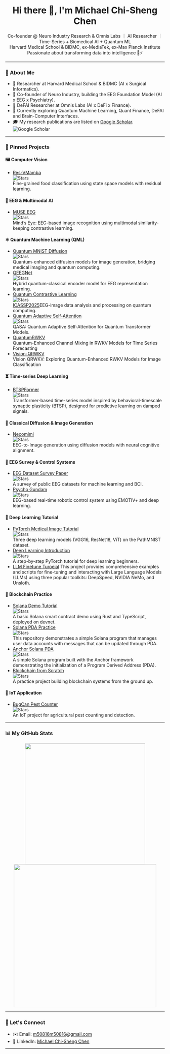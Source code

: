 <!--
## Hi there 👋


**ChiShengChen/ChiShengChen** is a ✨ _special_ ✨ repository because its `README.md` (this file) appears on your GitHub profile.

Here are some ideas to get you started:

- 🔭 I’m currently working on ...
- 🌱 I’m currently learning ...
- 👯 I’m looking to collaborate on ...
- 🤔 I’m looking for help with ...
- 💬 Ask me about ...
- 📫 How to reach me: ...
- 😄 Pronouns: ...
- ⚡ Fun fact: ...
-->


<h1 align="center">Hi there 👋, I'm Michael Chi-Sheng Chen</h1>

<p align="center">
  Co-founder @ Neuro Industry Research & Omnis Labs ｜ AI Researcher ｜ Time-Series + Biomedical AI + Quantum ML <br>  
  Harvard Medical School & BIDMC, ex-MediaTek, ex-Max Planck Institute <br>  
  Passionate about transforming data into intelligence 🧠⚡️  

</p>

---

### 🚀 About Me

- 🧪 Researcher at Harvard Medical School & BIDMC (AI x Surgical Informatics).
- 🧠 Co-founder of Neuro Industry, building the EEG Foundation Model (AI x EEG x Psychiatry).
- 🔐 DeFAI Researcher at Omnis Labs (AI x DeFi x Finance).
- 🌱 Currently exploring Quantum Machine Learning, Quant Finance, DeFAI and Brain-Computer Interfaces.
- 🎓 My research publications are listed on [Google Scholar](https://scholar.google.com.tw/citations?user=5XHD7nkAAAAJ&hl=zh-TW).  
![Google Scholar](https://img.shields.io/badge/Google%20Scholar-132%20citations-blue)

<!--
- 📄 [My CV](https://github.com/ChiShengChen/CV)
-->
---

### 📌 Pinned Projects

#### 🖼️ Computer Vision
- [Res-VMamba](https://github.com/ChiShengChen/ResVMamba)  
  ![Stars](https://img.shields.io/github/stars/ChiShengChen/ResVMamba?style=social)  
  Fine-grained food classification using state space models with residual learning.

#### 🧠 EEG & Multimodal AI
- [MUSE EEG](https://github.com/ChiShengChen/MUSE_EEG)  
  ![Stars](https://img.shields.io/github/stars/ChiShengChen/MUSE_EEG?style=social)  
  Mind’s Eye: EEG-based image recognition using multimodal similarity-keeping contrastive learning.  


#### ⚛️ Quantum Machine Learning (QML)
- [Quantum MNIST Diffusion](https://github.com/ChiShengChen/Quantum_MNIST_Diffusion)  
  ![Stars](https://img.shields.io/github/stars/ChiShengChen/Quantum_MNIST_Diffusion?style=social)  
  Quantum-enhanced diffusion models for image generation, bridging medical imaging and quantum computing.  
- [QEEGNet](https://github.com/ChiShengChen/QuantumEEGNet)  
  ![Stars](https://img.shields.io/github/stars/ChiShengChen/QuantumEEGNet?style=social)  
  Hybrid quantum-classical encoder model for EEG representation learning.
- [Quantum Contrastive Learning](https://github.com/ChiShengChen/QCL)  
  ![Stars](https://img.shields.io/github/stars/ChiShengChen/QCL?style=social)  
  [ICASSP2025](https://ieeexplore.ieee.org/document/10889504?fbclid=IwY2xjawJumZhleHRuA2FlbQIxMQABHmzsAH55thZPfYpNFgFkOAmufZHTn8H7IoiRmMyT3j5OT57eJ_DQwu8E7pKV_aem_cW2CHmFczWUo8ajuGymXcQ)EEG-image data analysis and processing on quantum computing.
- [Quantum Adaptive Self-Attention](https://github.com/ChiShengChen/QASA/tree/main)  
  ![Stars](https://img.shields.io/github/stars/ChiShengChen/QASA?style=social)  
  QASA: Quantum Adaptive Self-Attention for Quantum Transformer Models.
- [QuantumRWKV](https://github.com/ChiShengChen/QuantumRWKV)  
  Quantum-Enhanced Channel Mixing in RWKV Models for Time Series Forecasting
- [Vision-QRWKV](https://github.com/ChiShengChen/Vision_QRWKV)  
  Vision QRWKV: Exploring Quantum-Enhanced RWKV Models for Image Classification


#### ⏳ Time-series Deep Learning
- [BTSPFormer](https://github.com/ChiShengChen/BTSPFormer)  
  ![Stars](https://img.shields.io/github/stars/ChiShengChen/BTSPFormer?style=social)  
  Transformer-based time-series model inspired by behavioral-timescale synaptic plasticity (BTSP), designed for predictive learning on damped signals.


#### 🧬 Classical Diffusion & Image Generation
- [Necomimi](https://github.com/ChiShengChen/EEG_gen_img_NECOMIMI)  
  ![Stars](https://img.shields.io/github/stars/ChiShengChen/EEG_gen_img_NECOMIMI?style=social)  
  EEG-to-Image generation using diffusion models with neural cognitive alignment.

#### 🤖 EEG Survey & Control Systems
- [EEG Dataset Survey Paper](https://github.com/ChiShengChen/EEG-Datasets)  
  ![Stars](https://img.shields.io/github/stars/ChiShengChen/EEG-Datasets?style=social)  
  A survey of public EEG datasets for machine learning and BCI.  
- [Psycho Gundam](https://github.com/ChiShengChen/PSYCHO_GUNDAM)  
  ![Stars](https://img.shields.io/github/stars/ChiShengChen/PSYCHO_GUNDAM?style=social)  
  EEG-based real-time robotic control system using EMOTIV+ and deep learning.


#### 🧪 Deep Learning Tutorial
- [PyTorch Medical Image Tutorial](https://github.com/ChiShengChen/pytorch_deep_learning_medimg_tutorial)  
  ![Stars](https://img.shields.io/github/stars/ChiShengChen/pytorch_deep_learning_medimg_tutorial?style=social)  
  Three deep learning models (VGG16, ResNet18, ViT) on the PathMNIST dataset.  
- [Deep Learning Introduction](https://github.com/ChiShengChen/Deep_learning_introducrion)  
  ![Stars](https://img.shields.io/github/stars/ChiShengChen/Deep_learning_introducrion?style=social)  
  A step-by-step PyTorch tutorial for deep learning beginners.
- [LLM Finetune Turoeial](https://github.com/ChiShengChen/LLM_Finetune_Tutorial)
  This project provides comprehensive examples and scripts for fine-tuning and interacting with Large Language Models (LLMs) using three popular toolkits: DeepSpeed, NVIDIA NeMo, and Unsloth.

#### 🔗 Blockchain Practice
- [Solana Demo Tutorial](https://github.com/ChiShengChen/Solana_Demo_Tutorial)  
  ![Stars](https://img.shields.io/github/stars/ChiShengChen/Solana_Demo_Tutorial?style=social)  
  A basic Solana smart contract demo using Rust and TypeScript, deployed on devnet.
- [Solana PDA Practice](https://github.com/ChiShengChen/Solana_PDA_Practice)  
  ![Stars](https://img.shields.io/github/stars/ChiShengChen/Solana_PDA_Practice?style=social)  
  This repository demonstrates a simple Solana program that manages user data accounts with messages that can be updated through PDA.
- [Anchor Solana PDA](https://github.com/ChiShengChen/anchor_solana_pda)  
  ![Stars](https://img.shields.io/github/stars/ChiShengChen/anchor_solana_pda?style=social)  
  A simple Solana program built with the Anchor framework demonstrating the initialization of a Program Derived Address (PDA).
- [Blockchain from Scratch](https://github.com/ChiShengChen/blockchain_practice)  
  ![Stars](https://img.shields.io/github/stars/ChiShengChen/blockchain_practice?style=social)  
  A practice project building blockchain systems from the ground up.

#### 🌾 IoT Application
- [BugCan Pest Counter](https://github.com/ChiShengChen/pure_agri_bugcan_pest-counter)  
  ![Stars](https://img.shields.io/github/stars/ChiShengChen/pure_agri_bugcan_pest-counter?style=social)  
  An IoT project for agricultural pest counting and detection.


---

### 📊 My GitHub Stats

<p align="center">
<!--   <img src="https://github-readme-stats.vercel.app/api/top-langs/?username=ChiShengChen&layout=compact" width="380"/> -->
  <img src="https://github-readme-stats.vercel.app/api/top-langs/?username=ChiShengChen&layout=compact&langs_count=20" width="380"/>
  <img src="https://github-readme-stats.vercel.app/api?username=ChiShengChen&show_icons=true&theme=default" width="450"/>
</p>

---

### 🧠 Let's Connect
<!--
- 🐦 Twitter: [@ChiShengChen](https://twitter.com/ChiShengChen)
- 🌐 Website: [https://neuroindustry.ai](https://neuroindustry.ai)
-->
- ✉️ Email: m50816m50816@gmail.com
- 💼 LinkedIn: [Michael Chi-Sheng Chen](https://www.linkedin.com/in/michael-chi-sheng-chen-257359137/)

---

<!-- <p align="center"> -->
<!--   Made with ❤️ from Taiwan 🇹🇼 -->
<!-- </p> -->

